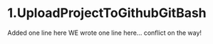 # 1.UploadProjectToGithubGitBash
Added one line here
WE wrote one line here... conflict on the way!
